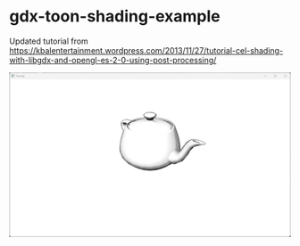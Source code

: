# gdx-toon-shading-example
Updated tutorial from https://kbalentertainment.wordpress.com/2013/11/27/tutorial-cel-shading-with-libgdx-and-opengl-es-2-0-using-post-processing/

![Screenshot](screenshot.png)